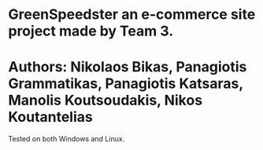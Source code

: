 # GreenSpeedster an e-commerce site project made by Team 3.
# Authors: Nikolaos Bikas, Panagiotis Grammatikas, Panagiotis Katsaras, Manolis Koutsoudakis, Nikos Koutantelias

Tested on both Windows and Linux.